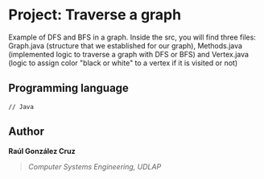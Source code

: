 # Project: Traverse a graph
Example of DFS and BFS in a graph. Inside the src, you will find three files: Graph.java (structure that we established for our graph), Methods.java (implemented logic to traverse a graph with DFS or BFS) and Vertex.java (logic to assign color "black or white" to a vertex if it is visited or not)

## Programming language
```[java]
// Java
```

## Author
**Raúl González Cruz**
>*Computer Systems Engineering, UDLAP*
